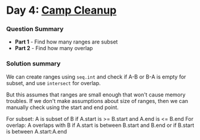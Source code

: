 # Day 4: [Camp Cleanup](https://adventofcode.com/2022/day/4)

### Question Summary
- **Part 1** - Find how many ranges are subset
- **Part 2** - Find how many overlap

### Solution summary 

We can create ranges using `seq.int` and check if A-B or B-A is empty for subset, and use `intersect` for overlap. 

But this assumes that ranges are small enough that won't cause memory troubles. If we don't make assumptions about size of ranges, then we can manually check using the start and end point. 

For subset: A is subset of B if A.start is >= B.start and A.end is <= B.end
For overlap: A overlaps with B if A.start is between B.start and B.end or if B.start is between A.start:A.end

